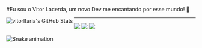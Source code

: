 #Eu sou o Vitor Lacerda, um novo Dev me encantando por esse mundo! 👋

 <div>
  <img align="left" alt="vitorlfaria's GitHub Stats" src="https://github-readme-stats.vercel.app/api?username=vitorlfaria" />
</div>
  
---
 
<div> 
  <a href="https://instagram.com/_ovito" target="_blank"><img src="https://img.shields.io/badge/-Instagram-%23E4405F?style=for-the-badge&logo=instagram&logoColor=white" target="_blank"></a>
  <a href = "mailto:vitorlacerdafaria7@gmail.com"><img src="https://img.shields.io/badge/-Gmail-%23333?style=for-the-badge&logo=gmail&logoColor=white" target="_blank"></a>
  <a href="https://www.linkedin.com/in/vitor-lacerda-faria" target="_blank"><img src="https://img.shields.io/badge/-LinkedIn-%230077B5?style=for-the-badge&logo=linkedin&logoColor=white" target="_blank"></a> 
 
  ![Snake animation](https://github.com/vitorlfaria/vitorlfaria/blob/output/github-contribution-grid-snake.svg)
 
</div>
